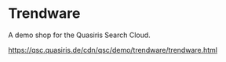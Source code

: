 # Trendware

A demo shop for the Quasiris Search Cloud.

https://qsc.quasiris.de/cdn/qsc/demo/trendware/trendware.html